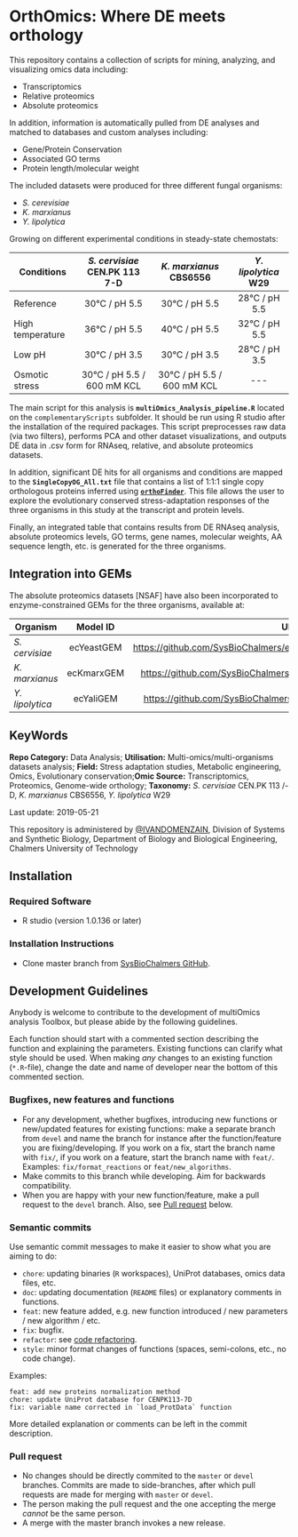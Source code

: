# OrthOmics: Where DE meets orthology
This repository contains a collection of scripts for mining, analyzing, and visualizing omics data including:
- Transcriptomics
- Relative proteomics
- Absolute proteomics

In addition, information is automatically pulled from DE analyses and matched to databases and custom analyses including:
- Gene/Protein Conservation
- Associated GO terms
- Protein length/molecular weight

The included datasets were produced for three different fungal organisms:
- *S. cerevisiae*
- *K. marxianus*
- *Y. lipolytica*

Growing on different experimental conditions in steady-state chemostats:

| Conditions | *S. cervisiae* CEN.PK 113 7-D |	*K. marxianus* CBS6556 |	*Y. lipolytica* W29 
| ------------- |:-------------:|:-------------:|:-------------:|
| Reference |	30°C / pH 5.5 |	30°C / pH 5.5 |	28°C / pH 5.5 |
| High temperature |	36°C / pH 5.5 |	40°C / pH 5.5 |	32°C / pH 5.5 |
| Low pH |	30°C / pH 3.5 |	30°C / pH 3.5 |	28°C / pH 3.5 |
| Osmotic stress |	30°C / pH 5.5 / 600 mM KCL |	30°C / pH 5.5 / 600 mM KCL |	--- |


The main script for this analysis is **`multiOmics_Analysis_pipeline.R`** located on the `complementaryScripts` subfolder. It should be run using R studio after the installation of the required packages. This script preprocesses raw data (via two filters), performs PCA and other dataset visualizations, and outputs DE data in .csv form for RNAseq, relative, and absolute proteomics datasets. 

In addition, significant DE hits for all organisms and conditions are mapped to the **`SingleCopyOG_All.txt`** file that contains a list of 1:1:1 single copy orthologous proteins inferred using [**`orthoFinder`**](https://github.com/davidemms/OrthoFinder). This file allows the user to explore the evolutionary conserved stress-adaptation responses of the three organisms in this study at the transcript and protein levels. 

Finally, an integrated table that contains results from DE RNAseq analysis, absolute proteomics levels, GO terms, gene names, molecular weights, AA sequence length, etc. is generated for the three organisms. 

## Integration into GEMs
The absolute proteomics datasets [NSAF] have also been incorporated to enzyme-constrained GEMs for the three organisms, available at:

| Organism | Model ID |	URL |
| ------------- |:-------------:|:-------------:|
| *S. cervisiae* |	ecYeastGEM |	https://github.com/SysBioChalmers/ecModels/tree/chore/updateYeastGEM |
| *K. marxianus* |	ecKmarxGEM |	https://github.com/SysBioChalmers/ecModels/tree/chore/updateKmarx |
| *Y. lipolytica* |	ecYaliGEM |	https://github.com/SysBioChalmers/ecModels/tree/chore/update_iYali |


## KeyWords

**Repo Category:** Data Analysis; **Utilisation:** Multi-omics/multi-organisms datasets analysis; **Field:** Stress adaptation studies, Metabolic engineering, Omics, Evolutionary conservation;**Omic Source:** Transcriptomics, Proteomics, Genome-wide orthology; **Taxonomy:** *S. cervisiae* CEN.PK 113 /-D,	*K. marxianus* CBS6556, *Y. lipolytica* W29  

Last update: 2019-05-21


This repository is administered by [@IVANDOMENZAIN](https://github.com/IVANDOMENZAIN), Division of Systems and Synthetic Biology, Department of Biology and Biological Engineering, Chalmers University of Technology

## Installation
### Required Software
- R studio (version 1.0.136 or later)
### Installation Instructions
* Clone master branch from [SysBioChalmers GitHub](https://github.com/SysBioChalmers/CHASSY_multiOmics_Analysis).

## Development Guidelines

Anybody is welcome to contribute to the development of multiOmics analysis Toolbox, but please abide by the following guidelines.

Each function should start with a commented section describing the function and explaining the parameters. Existing functions can clarify what style should be used. When making *any* changes to an existing function (`*.R`-file), change the date and name of developer near the bottom of this commented section.

### Bugfixes, new features and functions
* For any development, whether bugfixes, introducing new functions or new/updated features for existing functions: make a separate branch from `devel` and name the branch for instance after the function/feature you are fixing/developing. If you work on a fix, start the branch name with `fix/`, if you work on a feature, start the branch name with `feat/`. Examples: `fix/format_reactions` or `feat/new_algorithms`.
* Make commits to this branch while developing. Aim for backwards compatibility.
* When you are happy with your new function/feature, make a pull request to the `devel` branch. Also, see [Pull request](#pull-request) below.

### Semantic commits
Use semantic commit messages to make it easier to show what you are aiming to do:
* `chore`: updating binaries (`R` workspaces), UniProt databases, omics data files, etc.
* `doc`: updating documentation (`README` files) or explanatory comments in functions.
* `feat`: new feature added, e.g. new function introduced / new parameters / new algorithm / etc.
* `fix`: bugfix.
* `refactor`: see [code refactoring](https://en.wikipedia.org/wiki/Code_refactoring).
* `style`: minor format changes of functions (spaces, semi-colons, etc., no code change).

Examples:
```
feat: add new proteins normalization method
chore: update UniProt database for CENPK113-7D
fix: variable name corrected in `load_ProtData` function
```
More detailed explanation or comments can be left in the commit description.

### Pull request
* No changes should be directly commited to the `master` or `devel` branches. Commits are made to side-branches, after which pull requests are made for merging with `master` or `devel`.
* The person making the pull request and the one accepting the merge _cannot_ be the same person.
* A merge with the master branch invokes a new release.


